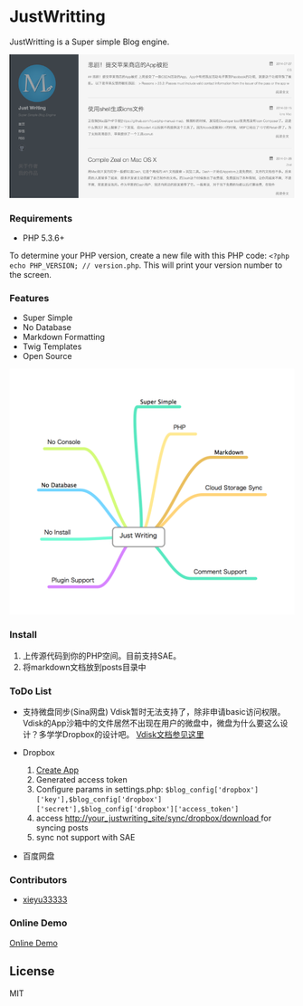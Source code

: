 JustWritting
============

JustWritting is a Super simple Blog engine.

![](docs/page.png)

### Requirements

- PHP 5.3.6+

To determine your PHP version, create a new file with this PHP code: `<?php echo PHP_VERSION; // version.php`. This will print your version number to the screen.

### Features

- Super Simple
- No Database
- Markdown Formatting
- Twig Templates
- Open Source

![](docs/feature-v1.png)

### Install

1. 上传源代码到你的PHP空间。目前支持SAE。
2. 将markdown文档放到posts目录中

### ToDo List

- 支持微盘同步(Sina网盘) 
Vdisk暂时无法支持了，除非申请basic访问权限。Vdisk的App沙箱中的文件居然不出现在用户的微盘中，微盘为什么要这么设计？多学学Dropbox的设计吧。
[Vdisk文档参见这里](http://vdisk.weibo.com/developers/index.php?module=api&action=rights#space)

- Dropbox

    1. [ Create App ](https://www.dropbox.com/developers/apps)
    1. Generated access token
    1. Configure params in settings.php: `$blog_config['dropbox']['key'],$blog_config['dropbox']['secret'],$blog_config['dropbox']['access_token']`
    1. access [http://your_justwriting_site/sync/dropbox/download ](http://your_justwriting_site/sync/dropbox/download ) for syncing posts
    1. sync not support with SAE

- 百度网盘


### Contributors

- [xieyu33333](https://github.com/xieyu33333)

### Online Demo

[Online Demo](http://justwriting.sinaapp.com/)

## License

MIT